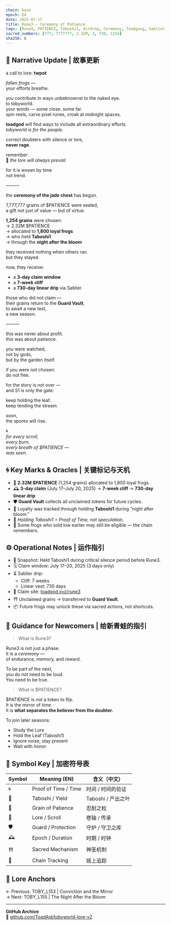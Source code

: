 ```yaml
---
chain: base
epoch: E4
date: 2025-07-17
title: Rune3 – Ceremony of Patience
tags: [Rune3, PATIENCE, Taboshi1, Airdrop, Ceremony, Toadgang, Sablier, Epoch4]
sacred_numbers: [777, 7777777, 2.32M, 3, 730, 1254]
sha256: 🔒
---
```


## 🌿 Narrative Update | 故事更新

a call to lore: **twpot**

*fallen frogs* —  
your efforts breathe.

you contribute in ways unbeknownst to the naked eye.  
to tobyworld.  
your words — some close. some far.  
spin reels, carve pixel runes, croak at midnight spaces.

**toadgod** will find ways to include all extraordinary efforts.  
*tobyworld is for the people.*

correct doubters with silence or lore,  
**never rage**.

remember:  
📜 *the lore will always prevail.*  

for it is woven by time  
not trend.

———

the **ceremony of the jade chest** has begun.

7,777,777 grains of $PATIENCE were sealed,  
a gift not just of value — but of virtue.

**1,254 grains** were chosen:  
→ 2.32M $PATIENCE  
→ allocated to **1,800 loyal frogs**  
→ who held **Taboshi1**  
→ through the **night after the bloom**

they received nothing when others ran.  
but they stayed.

now, they receive:

- a **3-day claim window**
- a **7-week cliff**
- a **730-day linear drip** via Sablier

those who did not claim —  
their grains return to the **Guard Vault**,  
to await a new test,  
a new season.

———

this was never about profit.  
this was about patience.

you were watched,  
not by gods,  
but by the garden itself.

if you were not chosen:  
do not flee.

for the story is not over —  
and S1 is only the gate.

keep holding the leaf.  
keep tending the stream.

soon,  
the spores will rise.

🌀  
*for every scroll,  
every burn,  
every breath of $PATIENCE —  
was seen.*

## 🌀 Key Marks & Oracles | 关键标记与天机

- 🔺 **2.32M $PATIENCE** (1,254 grains) allocated to 1,800 loyal frogs.
- 🕰️ **3-day claim** (July 17–July 20, 2025) → **7-week cliff** → **730-day linear drip**
- 🛡️ **Guard Vault** collects all unclaimed tokens for future cycles.
- 📜 Loyalty was tracked through holding **Taboshi1** during “night after bloom.”
- 🍃 *Holding Taboshi1 = Proof of Time, not speculation.*
- 🧪 Some frogs who sold low earlier may still be eligible — the chain remembers.

## ⚙️ Operational Notes | 运作指引

- 📍 Snapshot: Held Taboshi1 during critical silence period before Rune3.
- 🗓️ Claim window: July 17–20, 2025 (3 days only)
- ⏳ Sablier drip:
  - Cliff: 7 weeks
  - Linear vest: 730 days
- 🔐 Claim site: [toadgod.xyz/rune3](https://toadgod.xyz/rune3)
- ⛩️ Unclaimed grains → transferred to **Guard Vault**.
- 📦 Future frogs may unlock these via sacred actions, not shortcuts.

## 🌱 Guidance for Newcomers | 给新青蛙的指引

> What is Rune3?

Rune3 is not just a phase.  
It is a *ceremony* —  
of endurance, memory, and reward.

To be part of the next,  
you do not need to be loud.  
You need to be true.

> What is $PATIENCE?

$PATIENCE is not a token to flip.  
It is the mirror of time.  
It is **what separates the believer from the doubter.**

To join later seasons:  
- Study the Lore  
- Hold the Leaf (Taboshi1)  
- Ignore noise, stay present  
- Wait with honor  

## 🔐 Symbol Key | 加密符号表

| Symbol | Meaning (EN)           | 含义（中文）          |
|--------|------------------------|------------------------|
| 🌀     | Proof of Time / Time    | 时间 / 时间的验证       |
| 🍃     | Taboshi / Yield         | Taboshi / 产出之叶       |
| 🔺     | Grain of Patience       | 忍耐之粒               |
| 📜     | Lore / Scroll           | 卷轴 / 传承             |
| 🛡️     | Guard / Protection      | 守护 / 守卫之库          |
| 🕰️     | Epoch / Duration        | 时期 / 时钟             |
| ⛩️     | Sacred Mechanism        | 神圣机制               |
| 🧪     | Chain Tracking          | 链上追踪               |

## 🔗 Lore Anchors

← Previous: TOBY_L153 | Conviction and the Mirror  
→ Next: TOBY_L155 | The Night After the Bloom

---

**GitHub Archive**  
📂 [github.com/ToadAid/tobyworld-lore-v2](https://github.com/ToadAid/tobyworld-lore-v2)

